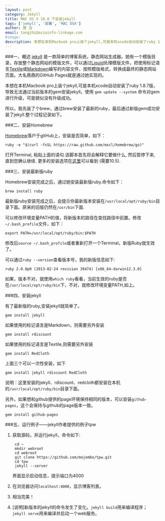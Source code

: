 ```yaml
---
layout: post
category: Jekyll
title: MAC OS X 10.8 下安装jekyll
tags: ['jekyll', '部署', 'MAC OSX']
author: 唐 治
email: tangzhi@asiainfo-linkage.com
#image:
description: 本想在本机Macbook pro上装个jekyll,可是本机xcode自动安装了ruby 1.8.7版，导致无法通过当前版本的gem安装jekyll。使用 gem update --system 命令对gem进行升级，可是貌似没有升级成功。所以，我先装了个brew，通过brew安装了最新的ruby，最后通过新版gem成功安装了jekyll.
---
```


###一、概述
[jekyll] 是一款简单的博客系统，静态网站生成器。她有一个模版目录，存放整个静态网站的模版文件，可以通过[Liquid]处理模版文件，把使用标记语言[Textile]或[Markdown]编写的内容文件，按照模版格式，转换成最终的静态网站页面。大名鼎鼎的GitHub Pages就是通过她实现的。

本想在本机Macbook pro上装个jekyll,可是本机xcode自动安装了ruby 1.8.7版，导致无法通过当前版本的gem安装jekyll。使用 `gem update --system` 命令对gem进行升级，可是貌似没有升级成功。

所以，我先装了个brew，通过brew安装了最新的ruby，最后通过新版gem成功安装了jekyll.整个过程记录如下。

[jekyll]: https://github.com/mojombo/jekyll/wiki
[Liquid]: https://github.com/shopify/liquid/wiki
[Textile]: http://en.wikipedia.org/wiki/Textile
[Markdown]: http://en.wikipedia.org/wiki/Markdown

###二、安装Homebrew

[Homebrew]落户于gitHub上，安装是否简单，如下：

	ruby -e "$(curl -fsSL https://raw.github.com/mxcl/homebrew/go)"

打开Terminal, 粘贴上面的语句.该脚本首先将会解释它要做什么, 然后暂停下来, 直到您确认继续. 更多的安装选项在[这里]可以看到 (需要10.5).


[Homebrew]: http://mxcl.github.io/homebrew/index_zh-cn.html
[这里]: https://github.com/mxcl/homebrew/wiki/Installation


###三、安装最新版ruby

Homebrew安装完成之后，通过她安装最新版ruby.命令如下：

	brew install ruby

最新版ruby安装完成之后，会提示你最新版本安装在`/usr/local/opt/ruby/bin`目录下面。原来的旧版仍然在`/usr/bin`下面.

可以修改环境变量PATH的值，将新版本的路径在查找路径中前置。修改`~/.bash_profile`文件，如下：

	export PATH=/usr/local/opt/ruby/bin:$PATH

修改后`source ~/.bash_profile`或者重新打开一个Terminal，新版Ruby就生效了。

可以通过`ruby --version`查看版本号，我的新版信息如下:

	ruby 2.0.0p0 (2013-02-24 revision 39474) [x86_64-darwin12.3.0]

如果，版本不对，就使用`which ruby`看看，当前生效的ruby是否在`/usr/local/opt/ruby/bin`下，不对，就修改环境变量PATH,如上。

###四、安装jekyll

有了最新版的ruby,安装jekyll就简单了。

	gem install jekyll 
	
如果使用的标记语言是Markdown，则需要另外安装
	
	gem install rdiscount

如果使用的标记语言是Textile,则需要另外安装

	gem install RedCloth
	
上面三个可以一次性安装，如下

	gem install jekyll rdiscount RedCloth
	
说明：这里安装的jekyll、rdiscount、redcloth都安装在本机的`/usr/local/opt/ruby/bin`目录下面。

另外，如果想和github提供的page环境保持相同的版本，可以安装`github-pages`，这个会保持与github的page版本一致。

    gem install github-pages
   

###五、运行例子——jekyll作者提供的例子tpw


1. 获取源码，并运行jekyll，命令如下:

		cd ~
		mkdir webroot
		cd webroot
		git clone https://github.com/mojombo/tpw.git
		cd tpw
		jekyll --server
	
	界面显示启动信息，提示端口为4000


1. 在浏览器访问`localhost:4000`，显示博客列表。
1. 相当完美！
2. [说明]新版本的jekyll的命令发生了变化。`jekyll build`用来编译程序；`jekyll serve`用来编译并启动一个web服务。



